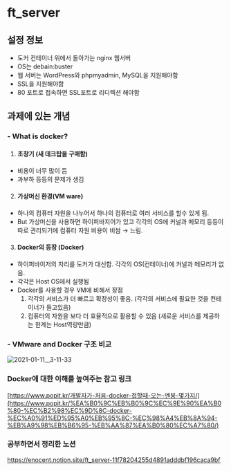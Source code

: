 # ft_server
## 설정 정보
- 도커 컨테이너 위에서 돌아가는 nginx 웹서버
- OS는 debain:buster
- 웹 서버는 WordPress와 phpmyadmin, MySQL을 지원해야함
- SSL을 지원해야함
- 80 포트로 접속하면 SSL포트로 리디렉션 해야함

## 과제에 있는 개념
### - What is docker?
1. #### 초창기 (새 데크탑을 구매함)
- 비용이 너무 많이 듬
- 과부하 등등의 문제가 생김

2. #### 가상머신 환경(VM ware)
- 하나의 컴퓨터 자원을 나누어서 하나의 컴퓨터로 여러 서비스를 할수 있게 됨.
- But 가상머신을 사용하면 하이퍼바지어가 있고 각각의  OS에 커널과 메모리 등등이 따로 관리되기에 컴퓨터 자원 비용이 비쌈 → 느림. 

3. #### Docker의 등장 (Docker)
- 하이퍼바이저의 자리를 도커가 대신함. 각각의 OS(컨테이너)에 커널과 메모리가 없음.
- 각각은 Host OS에서 실행됨
- Docker를 사용할 경우 VM에 비해서 장점  
  1. 각각의 서비스가 더 빠르고 확장성이 좋음. (각각의 서비스에 필요한 것을 컨테이너가 들고있음)
  2. 컴퓨터의 자원을 보다 더 효율적으로 활용할 수 있음 (새로운 서비스를 제공하는 한계는 Host역량만큼)

### - VMware and Docker 구조 비교
![2021-01-11__3-11-33](https://user-images.githubusercontent.com/57505385/201935580-a00d77bb-685b-4af4-a96e-6d1a76e34536.png)

### Docker에 대한 이해를 높여주는 참고 링크 
[https://www.popit.kr/개발자가-처음-docker-접할때-오는-멘붕-몇가지/](https://www.popit.kr/%EA%B0%9C%EB%B0%9C%EC%9E%90%EA%B0%80-%EC%B2%98%EC%9D%8C-docker-%EC%A0%91%ED%95%A0%EB%95%8C-%EC%98%A4%EB%8A%94-%EB%A9%98%EB%B6%95-%EB%AA%87%EA%B0%80%EC%A7%80/)

### 공부하면서 정리한 노션
https://enocent.notion.site/ft_server-11f78204255d4891adddbf196caca9bf
